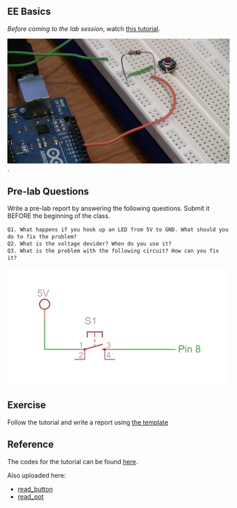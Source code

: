## EE Basics

*Before coming to the lab session*, watch [this tutorial](https://www.youtube.com/watch?v=abWCy_aOSwY).

[![Lab 3](lab3.png)](https://www.youtube.com/watch?v=abWCy_aOSwY).


## Pre-lab Questions

Write a pre-lab report by answering the following questions. Submit it BEFORE the beginning of the class.

```
Q1. What happens if you hook up an LED from 5V to GND. What should you do to fix the problem?
Q2. What is the voltage devider? When do you use it?
Q3. What is the problem with the following circuit? How can you fix it?
```
![Button](button.png)

## Exercise
Follow the tutorial and write a report using [the template](http://www.writing.utoronto.ca/advice/specific-types-of-writing/lab-report)

## Reference
The codes for the tutorial can be found [here](https://www.jeremyblum.com/2011/01/17/electrical-engineering-basics-in-arduino-tutorial-3/).

Also uploaded here: 
* [read_button](read_button.pde)
* [read_pot](read_pot.pde)

